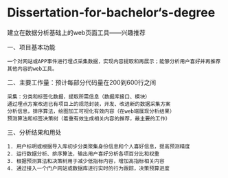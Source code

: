 # Dissertation-for-bachelor‘s-degree

建立在数据分析基础上的web页面工具——兴趣推荐

一、项目基本功能

	一个对网站或APP事件进行埋点采集数据，实现内容提取和再展示；能够分析用户喜好并再推荐其他内容的web工具。
	
二、主要工作量：预计每部分代码量在200到600行之间

	采集：分类和标签化数据，提取所需信息（数据库接口、模块）
	通过埋点方案改进已有项目上的规范封装，开发、改进新的数据采集方案
	分析信息，排序算法，绘图加工可视化有效内容（在web端展现分析结果）
	预测算法和标签决策树（着重有效生成相关内容的推荐，最主要的工作）

三、分析结果和用处
	
	1. 用户标明或根据导入库初步分类聚集身份信息和个人喜好信息，提高预测精度
	2. 运行数据分析、排序算法，输出用户喜好分析各项百分比和权重
	3. 根据预测算法和决策树用于减少低指标内容，增加高指标相关内容
	4. 通过接入一个门户网站或数据库进行实时的行为跟踪，决策预算进度
